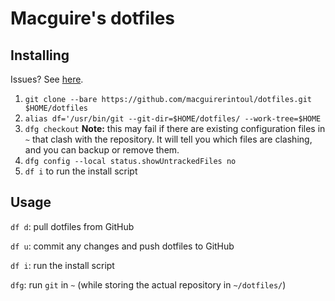 # Macguire's dotfiles

## Installing

Issues? See [here](https://www.atlassian.com/git/tutorials/dotfiles).

1. `git clone --bare https://github.com/macguirerintoul/dotfiles.git $HOME/dotfiles`
2. `alias df='/usr/bin/git --git-dir=$HOME/dotfiles/ --work-tree=$HOME`
3. `dfg checkout` **Note:** this may fail if there are existing configuration files in `~` that clash with the repository. It will tell you which files are clashing, and you can backup or remove them.
4. `dfg config --local status.showUntrackedFiles no`
5. `df i` to run the install script

## Usage

`df d`: pull dotfiles from GitHub

`df u`: commit any changes and push dotfiles to GitHub

`df i`: run the install script

`dfg`: run `git` in `~` (while storing the actual repository in `~/dotfiles/`)
